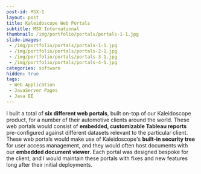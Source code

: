 ```yaml
---
post-id: MSX-1
layout: post
title: Kaleidoscope Web Portals
subtitle: MSX International
thumbnail: /img/portfolio/portals/portals-1-1.jpg
slide-images:
 - /img/portfolio/portals/portals-1-1.jpg
 - /img/portfolio/portals/portals-2-1.jpg
 - /img/portfolio/portals/portals-3-1.jpg
 - /img/portfolio/portals/portals-4-1.jpg
categories: software
hidden: true
tags:
 - Web Application
 - JavaServer Pages
 - Java EE
---
```


I built a total of **six different web portals**, built on-top of our Kaleidoscope product, for a number of their automotive clients around the world. These web portals would consist of **embedded, customizable Tableau reports** pre-configured against different datasets relevant to the particular client. These web portals would make use of Kaleidoscope's **built-in security tree** for user access management, and they would often host documents with our **embedded document viewer**. Each portal was designed bespoke for the client, and I would maintain these portals with fixes and new features long after their initial deployments.
